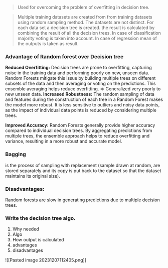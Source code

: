> Used for overcoming the problem of overfitting in decision tree.

> Multiple training datasets are created from from training datasets using random sampling method. The datasets are not distinct. For each data set a decision tree is created. the result is calculated by combining the result of all the decision trees. In case of classification majority voting is taken into account. In case of regression mean of the outputs is taken as result.


### Advantage of  Random forest over Decision tree 

**Reduced Overfitting:**
Decision trees are prone to overfitting, capturing noise in the training data and performing poorly on new, unseen data. Random Forests mitigate this issue by building multiple trees on different subsets of the data and then averaging or voting on the predictions. This ensemble averaging helps reduce overfitting.
=> Generalized very poorly to new unseen data.
**Increased Robustness:**
The random sampling of data and features during the construction of each tree in a Random Forest makes the model more robust. It is less sensitive to outliers and noisy data points, as the impact of individual data points is reduced by considering multiple trees.

**Improved Accuracy:**
Random Forests generally provide higher accuracy compared to individual decision trees. By aggregating predictions from multiple trees, the ensemble approach helps to reduce overfitting and variance, resulting in a more robust and accurate model.


### Bagging
is the process of sampling with replacement (sample drawn at random, are stored separately and its copy is put back to the dataset so that the dataset maintains its original size).

### Disadvantages:  
Random forests are slow in generating predictions due to multiple decision trees.


### Write the decision tree algo.
1. Why needed
2. Algo
3. How output is calculated
4. advantages
5. disadvantages

![[Pasted image 20231207112405.png]]
